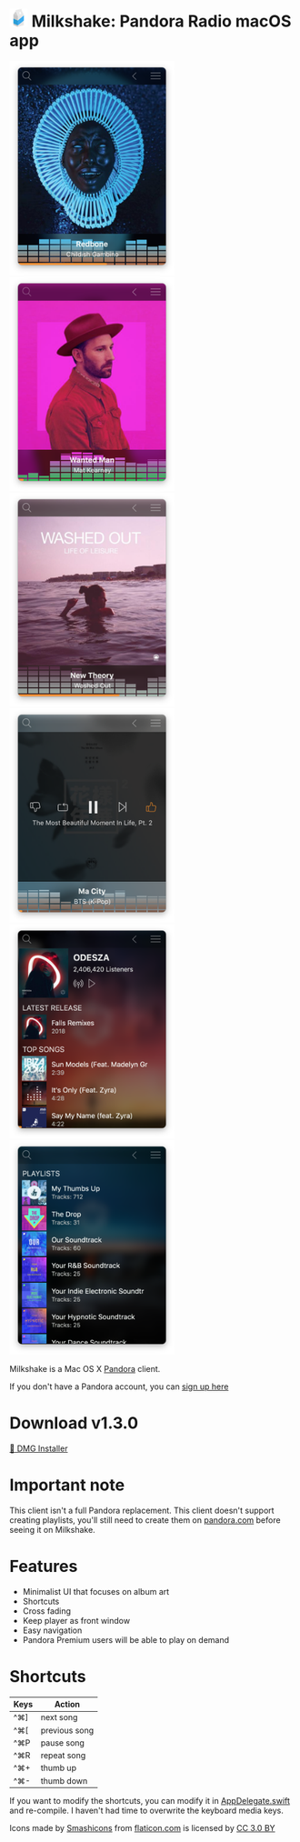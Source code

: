 #  <img src="/images/icon_32x32@2x.png" width="32"> Milkshake: Pandora Radio macOS app

<img src="/images/screenshot1.png"  width="290"> <img src="/images/screenshot2.png"  width="290"> <img src="/images/screenshot3.png"  width="290">
<img src="/images/screenshot4.png"  width="290"> <img src="/images/screenshot5.png"  width="290"> <img src="/images/screenshot6.png"  width="290">

Milkshake is a Mac OS X [Pandora](https://www.pandora.com) client.

If you don't have a Pandora account, you can [sign up here](https://www.pandora.com/account/register)

# Download v1.3.0
[💾 DMG Installer](https://github.com/skiptomyliu/milkshake/raw/master/App/Milkshake.dmg)


# Important note
This client isn't a full Pandora replacement.  This client doesn't support creating playlists, you'll still need to create them on [pandora.com](https://www.pandora.com) before seeing it on Milkshake.

# Features
  - Minimalist UI that focuses on album art
  - Shortcuts
  - Cross fading
  - Keep player as front window
  - Easy navigation
  - Pandora Premium users will be able to play on demand

# Shortcuts
Keys | Action 
--- | --- | 
^⌘]  | next song 
^⌘[  | previous song
^⌘P | pause song
^⌘R | repeat song
^⌘+| thumb up
^⌘-| thumb down 

If you want to modify the shortcuts, you can modify it in [AppDelegate.swift](https://github.com/skiptomyliu/milkshake/blob/master/Milkshake/AppDelegate.swift#L50-L113) and re-compile.  I haven't had time to overwrite the keyboard media keys.


Icons made by [Smashicons](https://www.flaticon.com/authors/smashicons) from [flaticon.com](https://www.flaticon.com/) is licensed by [CC 3.0 BY](http://creativecommons.org/licenses/by/3.0/)

